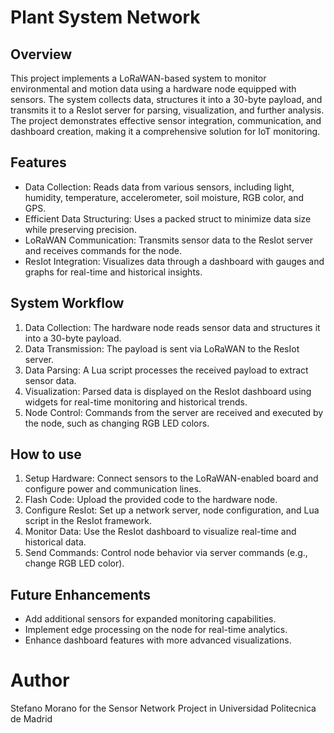 # Plant System Network

## Overview

This project implements a LoRaWAN-based system to monitor environmental and motion data using a hardware node equipped with sensors. The system collects data, structures it into a 30-byte payload, and transmits it to a ResIot server for parsing, visualization, and further analysis. The project demonstrates effective sensor integration, communication, and dashboard creation, making it a comprehensive solution for IoT monitoring.

## Features

- Data Collection: Reads data from various sensors, including light, humidity, temperature, accelerometer, soil moisture, RGB color, and GPS.
- Efficient Data Structuring: Uses a packed struct to minimize data size while preserving precision.
- LoRaWAN Communication: Transmits sensor data to the ResIot server and receives commands for the node.
- ResIot Integration: Visualizes data through a dashboard with gauges and graphs for real-time and historical insights.

## System Workflow

1. Data Collection: The hardware node reads sensor data and structures it into a 30-byte payload.
2. Data Transmission: The payload is sent via LoRaWAN to the ResIot server.
3. Data Parsing: A Lua script processes the received payload to extract sensor data.
4. Visualization: Parsed data is displayed on the ResIot dashboard using widgets for real-time monitoring and historical trends.
5. Node Control: Commands from the server are received and executed by the node, such as changing RGB LED colors.

## How to use

1. Setup Hardware: Connect sensors to the LoRaWAN-enabled board and configure power and communication lines.
2. Flash Code: Upload the provided code to the hardware node.
3. Configure ResIot: Set up a network server, node configuration, and Lua script in the ResIot framework.
4. Monitor Data: Use the ResIot dashboard to visualize real-time and historical data.
5. Send Commands: Control node behavior via server commands (e.g., change RGB LED color).

## Future Enhancements

- Add additional sensors for expanded monitoring capabilities.
- Implement edge processing on the node for real-time analytics.
- Enhance dashboard features with more advanced visualizations.

# Author

Stefano Morano for the Sensor Network Project in Universidad Politecnica de Madrid
